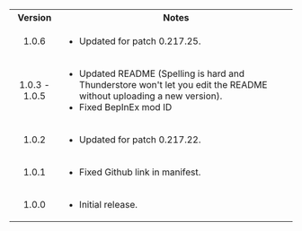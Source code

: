 <table>
	<tbody>
		<tr>
			<th align="center">Version</th>
			<th align="center">Notes</th>
		</tr>
		<tr>
			<td align="center">1.0.6</td>
			<td align="left">
				<ul>
					<li>Updated for patch 0.217.25.</li>
				</ul>
			</td>
		</tr>
		<tr>
			<td align="center">1.0.3 - 1.0.5</td>
			<td align="left">
				<ul>
					<li>Updated README (Spelling is hard and Thunderstore won't let you edit the README without uploading a new version).
					<li>Fixed BepInEx mod ID</li>
				</ul>
			</td>
		</tr>
		<tr>
			<td align="center">1.0.2</td>
			<td align="left">
				<ul>
					<li>Updated for patch 0.217.22.</li>
				</ul>
			</td>
		</tr>
		<tr>
			<td align="center">1.0.1</td>
			<td align="left">
				<ul>
					<li>Fixed Github link in manifest.</li>
				</ul>
			</td>
		</tr>
		<tr>
			<td align="center">1.0.0</td>
			<td align="left">
				<ul>
					<li>Initial release.</li>
				</ul>
			</td>
		</tr>
	</tbody>
</table>

